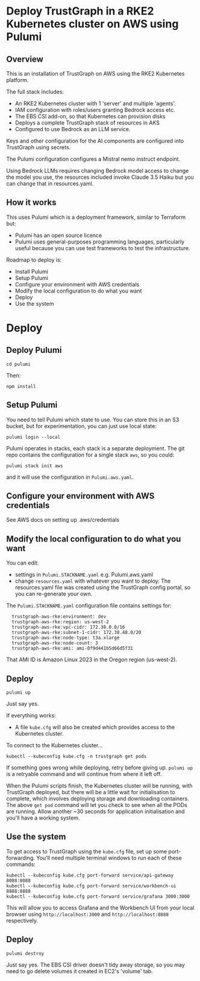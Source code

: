 
# Deploy TrustGraph in a RKE2 Kubernetes cluster on AWS using Pulumi

## Overview

This is an installation of TrustGraph on AWS using the RKE2 Kubernetes
platform.

The full stack includes:

- An RKE2 Kubernetes cluster with 1 'server' and multiple 'agents'.
- IAM configuration with roles/users granting Bedrock access etc.
- The EBS CSI add-on, so that Kubernetes can provision disks
- Deploys a complete TrustGraph stack of resources in AKS
- Configured to use Bedrock as an LLM service.

Keys and other configuration for the AI components are configured into
TrustGraph using secrets.

The Pulumi configuration configures a Mistral nemo instruct endpoint.

Using Bedrock LLMs requires changing Bedrock model access to change the
model you use, the resources included invoke Claude 3.5 Haiku but you
can change that in resources.yaml.

## How it works

This uses Pulumi which is a deployment framework, similar to Terraform
but:
- Pulumi has an open source licence
- Pulumi uses general-purposes programming languages, particularly useful
  because you can use test frameworks to test the infrastructure.

Roadmap to deploy is:
- Install Pulumi
- Setup Pulumi
- Configure your environment with AWS credentials
- Modify the local configuration to do what you want
- Deploy
- Use the system

# Deploy

## Deploy Pulumi

```
cd pulumi
```

Then:

```
npm install
```

## Setup Pulumi

You need to tell Pulumi which state to use.  You can store this in an S3
bucket, but for experimentation, you can just use local state:

```
pulumi login --local
```

Pulumi operates in stacks, each stack is a separate deployment.  The
git repo contains the configuration for a single stack `aws`, so you
could:

```
pulumi stack init aws
```

and it will use the configuration in `Pulumi.aws.yaml`.

## Configure your environment with AWS credentials

See AWS docs on setting up .aws/credentials

## Modify the local configuration to do what you want

You can edit:
- settings in `Pulumi.STACKNAME.yaml` e.g. Pulumi.aws.yaml
- change `resources.yaml` with whatever you want to deploy.
  The resources.yaml file was created using the TrustGraph config portal,
  so you can re-generate your own.

The `Pulumi.STACKNAME.yaml` configuration file contains settings for:

```
  trustgraph-aws-rke:environment: dev
  trustgraph-aws-rke:region: us-west-2
  trustgraph-aws-rke:vpc-cidr: 172.38.0.0/16
  trustgraph-aws-rke:subnet-1-cidr: 172.38.48.0/20
  trustgraph-aws-rke:node-type: t3a.xlarge
  trustgraph-aws-rke:node-count: 3
  trustgraph-aws-rke:ami: ami-0f9d441b5d66d5f31
```

That AMI ID is Amazon Linux 2023 in the Oregon region (us-west-2).

## Deploy

```
pulumi up
```

Just say yes.

If everything works:
- A file `kube.cfg` will also be created which provides access
  to the Kubernetes cluster.

To connect to the Kubernetes cluster...

```
kubectl --kubeconfig kube.cfg -n trustgraph get pods
```

If something goes wrong while deploying, retry before giving up.
`pulumi up` is a retryable command and will continue from
where it left off.

When the Pulumi scripts finish, the Kubernetes cluster will be running,
with TrustGraph deployed, but there will be a little wait for initialisation
to complete, which involves deploying storage and downloading containers.
The above `get pod` command will let you check to see when all the PODs
are running.  Allow another ~30 seconds for application initialisation
and you'll have a working system.

## Use the system

To get access to TrustGraph using the `kube.cfg` file, set up some
port-forwarding.  You'll need multiple terminal windows to run each of
these commands:

```
kubectl --kubeconfig kube.cfg port-forward service/api-gateway 8088:8088
kubectl --kubeconfig kube.cfg port-forward service/workbench-ui 8888:8888
kubectl --kubeconfig kube.cfg port-forward service/grafana 3000:3000
```

This will allow you to access Grafana and the Workbench UI from your local
browser using `http://localhost:3000` and `http://localhost:8888`
respectively.


## Deploy

```
pulumi destroy
```

Just say yes.  The EBS CSI driver doesn't tidy away storage, so you may
need to go delete volumes it created in EC2's 'volume' tab.

